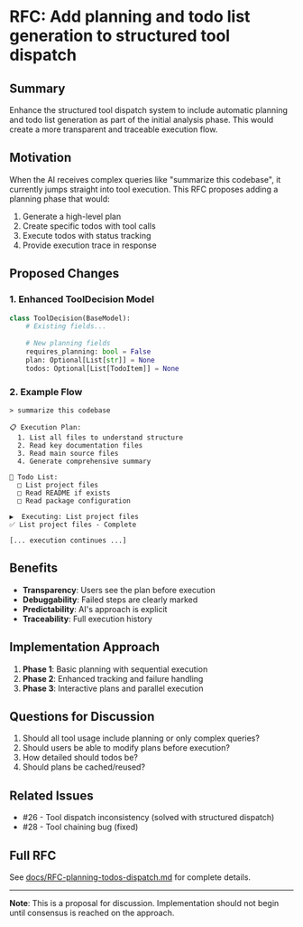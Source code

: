 # RFC: Add planning and todo list generation to structured tool dispatch

## Summary

Enhance the structured tool dispatch system to include automatic planning and todo list generation as part of the initial analysis phase. This would create a more transparent and traceable execution flow.

## Motivation

When the AI receives complex queries like "summarize this codebase", it currently jumps straight into tool execution. This RFC proposes adding a planning phase that would:

1. Generate a high-level plan
2. Create specific todos with tool calls
3. Execute todos with status tracking
4. Provide execution trace in response

## Proposed Changes

### 1. Enhanced ToolDecision Model
```python
class ToolDecision(BaseModel):
    # Existing fields...
    
    # New planning fields
    requires_planning: bool = False
    plan: Optional[List[str]] = None
    todos: Optional[List[TodoItem]] = None
```

### 2. Example Flow
```
> summarize this codebase

📋 Execution Plan:
  1. List all files to understand structure
  2. Read key documentation files
  3. Read main source files
  4. Generate comprehensive summary

📝 Todo List:
  □ List project files
  □ Read README if exists
  □ Read package configuration

▶️  Executing: List project files
✅ List project files - Complete

[... execution continues ...]
```

## Benefits

- **Transparency**: Users see the plan before execution
- **Debuggability**: Failed steps are clearly marked
- **Predictability**: AI's approach is explicit
- **Traceability**: Full execution history

## Implementation Approach

1. **Phase 1**: Basic planning with sequential execution
2. **Phase 2**: Enhanced tracking and failure handling  
3. **Phase 3**: Interactive plans and parallel execution

## Questions for Discussion

1. Should all tool usage include planning or only complex queries?
2. Should users be able to modify plans before execution?
3. How detailed should todos be?
4. Should plans be cached/reused?

## Related Issues

- #26 - Tool dispatch inconsistency (solved with structured dispatch)
- #28 - Tool chaining bug (fixed)

## Full RFC

See [docs/RFC-planning-todos-dispatch.md](https://github.com/aygp-dr/gemini-repl-005/blob/main/docs/RFC-planning-todos-dispatch.md) for complete details.

---

**Note**: This is a proposal for discussion. Implementation should not begin until consensus is reached on the approach.
